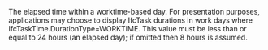 The elapsed time within a worktime-based day. For presentation purposes, applications may choose to display IfcTask durations in work days where IfcTaskTime.DurationType=WORKTIME. This value must be less than or equal to 24 hours (an elapsed day); if omitted then 8 hours is assumed.
